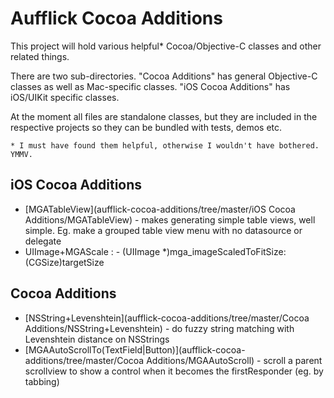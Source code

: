 Aufflick Cocoa Additions
========================

This project will hold various helpful* Cocoa/Objective-C classes and other related things.

There are two sub-directories. "Cocoa Additions" has general Objective-C classes as well as Mac-specific classes. "iOS Cocoa Additions" has iOS/UIKit specific classes.

At the moment all files are standalone classes, but they are included in the respective projects so they can be bundled with tests, demos etc.

    * I must have found them helpful, otherwise I wouldn't have bothered. YMMV.

iOS Cocoa Additions
-------------------

* [MGATableView](aufflick-cocoa-additions/tree/master/iOS Cocoa Additions/MGATableView) - makes generating simple table views, well simple. Eg. make a grouped table view menu with no datasource or delegate
* UIImage+MGAScale : - (UIImage *)mga_imageScaledToFitSize:(CGSize)targetSize

Cocoa Additions
---------------

* [NSString+Levenshtein](aufflick-cocoa-additions/tree/master/Cocoa Additions/NSString+Levenshtein) - do fuzzy string matching with Levenshtein distance on NSStrings
* [MGAAutoScrollTo(TextField|Button)](aufflick-cocoa-additions/tree/master/Cocoa Additions/MGAAutoScroll) - scroll a parent scrollview to show a control when it becomes the firstResponder (eg. by tabbing)
